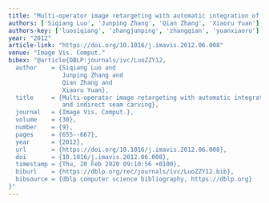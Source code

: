 ```yaml
---
title: "Multi-operator image retargeting with automatic integration of direct and indirect seam carving"
authors: ['Siqiang Luo', 'Junping Zhang', 'Qian Zhang', 'Xiaoru Yuan']
authors-key: ['luosiqiang', 'zhangjunping', 'zhangqian', 'yuanxiaoru']
year: "2012"
article-link: "https://doi.org/10.1016/j.imavis.2012.06.008"
venue: "Image Vis. Comput."
bibex: "@article{DBLP:journals/ivc/LuoZZY12,
  author    = {Siqiang Luo and
               Junping Zhang and
               Qian Zhang and
               Xiaoru Yuan},
  title     = {Multi-operator image retargeting with automatic integration of direct
               and indirect seam carving},
  journal   = {Image Vis. Comput.},
  volume    = {30},
  number    = {9},
  pages     = {655--667},
  year      = {2012},
  url       = {https://doi.org/10.1016/j.imavis.2012.06.008},
  doi       = {10.1016/j.imavis.2012.06.008},
  timestamp = {Thu, 20 Feb 2020 09:10:56 +0100},
  biburl    = {https://dblp.org/rec/journals/ivc/LuoZZY12.bib},
  bibsource = {dblp computer science bibliography, https://dblp.org}
}"
---
```

